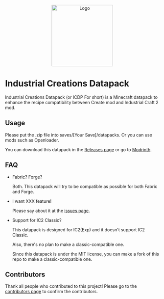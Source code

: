 <p align="center"><img src="https://s1.ax1x.com/2022/11/27/zNbIP0.png" alt="Logo" width="200"></p>

# Industrial Creations Datapack

Industrial Creations Datapack (or ICDP For short) is a Minecraft datapack to enhance the recipe compatibility between Create mod and Industrial Craft 2 mod.

## Usage
Please put the .zip file into saves/[Your Save]/datapacks. Or you can use mods such as Openloader.

You can download this datapack in the [Releases page](https://github.com/hrsthrt74/Industrial-Creations-Datapack/releases) or go to [Modrinth](https://modrinth.com/mod/industrial-creations-datapack).

## FAQ
- Fabric? Forge?

  Both. This datapack will try to be compatible as possible for both Fabric and Forge.
  
- I want XXX feature!

  Please say about it at the [issues page](https://github.com/hrsthrt74/Industrial-Creations-Datapack/issues).

- Support for IC2 Classic?

  This datapack is designed for IC2(Exp) and it doesn't support IC2 Classic.

  Also, there's no plan to make a classic-compatible one.
  
  Since this datapack is under the MIT license, you can make a fork of this repo to make a classic-compatible one. 

## Contributors
Thank all people who contributed to this project! Please go to the [contributors page](https://github.com/hrsthrt74/Industrial-Creations-Datapack/graphs/contributors) to confirm the contributors.
